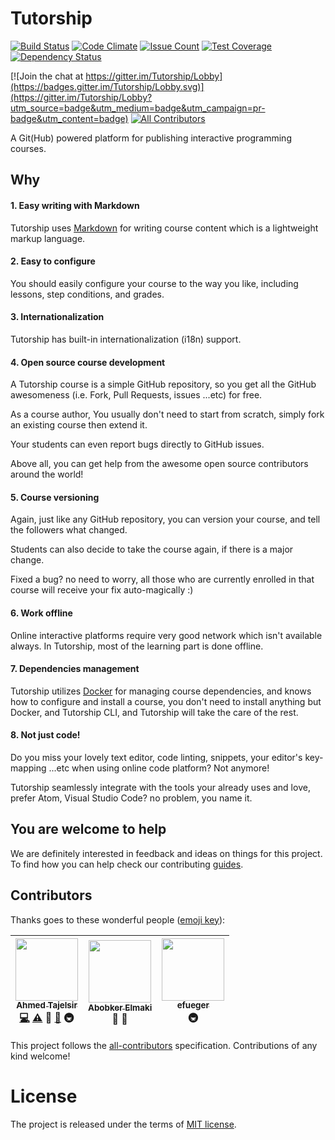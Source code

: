 # Tutorship

[![Build Status](https://travis-ci.org/tutorship/tutorship.svg?branch=master)](https://travis-ci.org/tutorship/tutorship)
[![Code Climate](https://codeclimate.com/github/tutorship/tutorship/badges/gpa.svg)](https://codeclimate.com/github/tutorship/tutorship)
[![Issue Count](https://codeclimate.com/github/tutorship/tutorship/badges/issue_count.svg)](https://codeclimate.com/github/tutorship/tutorship)
[![Test Coverage](https://codeclimate.com/github/tutorship/tutorship/badges/coverage.svg)](https://codeclimate.com/github/tutorship/tutorship/coverage)
[![Dependency Status](https://gemnasium.com/badges/github.com/tutorship/tutorship.svg)](https://gemnasium.com/github.com/tutorship/tutorship)

[![Join the chat at https://gitter.im/Tutorship/Lobby](https://badges.gitter.im/Tutorship/Lobby.svg)](https://gitter.im/Tutorship/Lobby?utm_source=badge&utm_medium=badge&utm_campaign=pr-badge&utm_content=badge)
[![All Contributors](https://img.shields.io/badge/all_contributors-3-orange.svg?style=flat-square)](#contributors)

A Git(Hub) powered platform for publishing interactive programming courses.

## Why

#### 1. Easy writing with Markdown

Tutorship uses [Markdown][markdown] for writing course content which is a lightweight markup language.

[markdown]: https://en.wikipedia.org/wiki/Markdown

#### 2. Easy to configure

You should easily configure your course to the way you like, including lessons, step conditions, and grades.

#### 3. Internationalization

Tutorship has built-in internationalization (i18n) support.

#### 4. Open source course development

A Tutorship course is a simple GitHub repository, so you get all the GitHub awesomeness (i.e. Fork, Pull Requests, issues ...etc) for free.

As a course author, You usually don't need to start from scratch, simply fork an existing course then extend it.

Your students can even report bugs directly to GitHub issues.

Above all, you can get help from the awesome open source contributors around the world!

#### 5. Course versioning

Again, just like any GitHub repository, you can version your course, and tell the followers what changed.

Students can also decide to take the course again, if there is a major change.

Fixed a bug? no need to worry, all those who are currently enrolled in that course will receive your fix auto-magically :)

#### 6. Work offline

Online interactive platforms require very good network which isn't available always. In Tutorship, most of the learning part is done offline.

#### 7. Dependencies management

Tutorship utilizes [Docker][docker] for managing course dependencies, and knows how to configure and install a course, you don't need to install anything but Docker, and Tutorship CLI, and Tutorship will take the care of the rest.

[docker]: https://docker.com

#### 8. Not just code!

Do you miss your lovely text editor, code linting, snippets, your editor's key-mapping ...etc when using online code platform? Not anymore!

Tutorship seamlessly integrate with the tools your already uses and love, prefer Atom, Visual Studio Code? no problem, you name it.

## You are welcome to help

We are definitely interested in feedback and ideas on things for this project. To find how you can help check our contributing [guides](./CONTRIBUTING.md).

## Contributors

Thanks goes to these wonderful people ([emoji key](https://github.com/kentcdodds/all-contributors#emoji-key)):

<!-- Possible contribution types are:
  code: 💻
  plugin: 🔌
  tool: 🔧
  infra: 🚇
  doc: 📖
  translation: 🌍
  question: 💬
  test: ⚠️
  bug: 🐛
  example: 💡
  blog: 📝
  tutorial: ✅
  video: 📹
  talk: 📢
  design: 🎨
  review: 👀
  financial: 💵
  fundingFinding: 🔍
  eventOrganizing: 📋
-->

<!-- ALL-CONTRIBUTORS-LIST:START - Do not remove or modify this section -->
| [<img src="https://avatars2.githubusercontent.com/u/12673605?v=3" width="100px;"/><br /><sub>Ahmed Tajelsir</sub>](https://github.com/ahmed-taj)<br />[💻](https://github.com/tutorship/tutorship/commits?author=ahmed-taj) [⚠️](https://github.com/tutorship/tutorship/commits?author=ahmed-taj) 🎨 [📖](https://github.com/tutorship/tutorship/commits?author=ahmed-taj) 🚇 | [<img src="https://avatars2.githubusercontent.com/u/27720566?v=3" width="100px;"/><br /><sub>Abobker Elmaki</sub>](https://github.com/abobkerElmaki)<br />🎨 👀 | [<img src="https://avatars0.githubusercontent.com/u/2053833?v=3" width="100px;"/><br /><sub>efueger</sub>](https://github.com/efueger)<br />🚇 |
| :---: | :---: | :---: |
<!-- ALL-CONTRIBUTORS-LIST:END -->

This project follows the [all-contributors](https://github.com/kentcdodds/all-contributors) specification. Contributions of any kind welcome!

# License

The project is released under the terms of [MIT license](./LICENSE).
